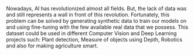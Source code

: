Nowadays, AI has revolutionized almost all fields. But, the lack of data was and still represents a wall in front of this revolution. Fortunately, this problem can be solved by generating synthetic data to train our models on and using fine-tuning with the few available real data that we possess. This dataset could be used in different Computer Vision and Deep Learning projects such: Plant detection, Measure of objects using Depth, Robotics and also for making agriculture smart.
